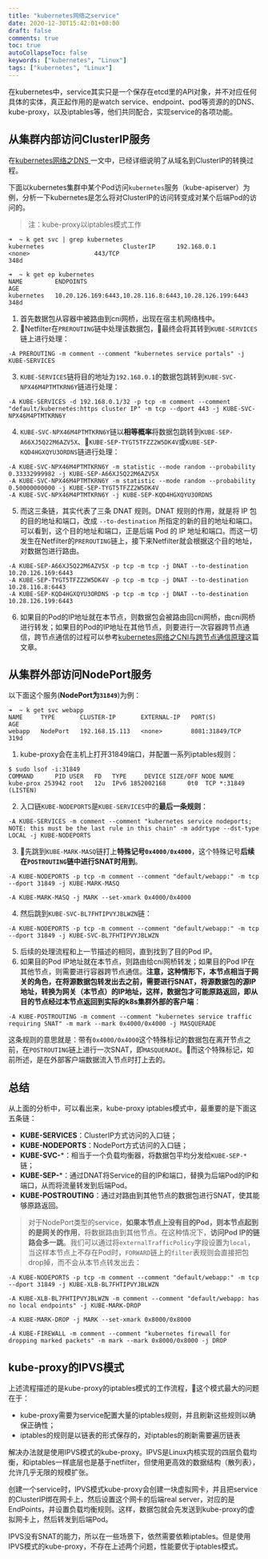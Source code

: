 ```yaml
---
title: "kubernetes网络之service"
date: 2020-12-30T15:42:01+08:00
draft: false
comments: true
toc: true
autoCollapseToc: false
keywords: ["kubernetes", "Linux"]
tags: ["kubernetes", "Linux"]
---
```


在kubernetes中，service其实只是一个保存在etcd里的API对象，并不对应任何具体的实体，真正起作用的是watch service、endpoint、pod等资源的的DNS、kube-proxy，以及iptables等，他们共同配合，实现service的各项功能。

## 从集群内部访问ClusterIP服务

在[kubernetes网络之DNS
](https://cvvz.github.io/post/k8s-network-dns/)一文中，已经详细说明了从域名到ClusterIP的转换过程。

下面以kubernetes集群中某个Pod访问`kubernetes`服务（kube-apiserver）为例，分析一下kubernetes是怎么将对ClusterIP的访问转变成对某个后端Pod的访问的。

> 注：kube-proxy以iptables模式工作

```shell
➜  ~ k get svc | grep kubernetes
kubernetes                      ClusterIP      192.168.0.1       <none>                  443/TCP                                             348d

➜  ~ k get ep kubernetes
NAME         ENDPOINTS                                                AGE
kubernetes   10.20.126.169:6443,10.28.116.8:6443,10.28.126.199:6443   348d
```

1. 首先数据包从容器中被路由到cni网桥，出现在宿主机网络栈中。
2. Netfilter在`PREROUTING`链中处理该数据包，最终会将其转到`KUBE-SERVICES`链上进行处理：
```shell
-A PREROUTING -m comment --comment "kubernetes service portals" -j KUBE-SERVICES
```
3. `KUBE-SERVICES`链将目的地址为`192.168.0.1`的数据包跳转到`KUBE-SVC-NPX46M4PTMTKRN6Y`链进行处理：
```shell
-A KUBE-SERVICES -d 192.168.0.1/32 -p tcp -m comment --comment "default/kubernetes:https cluster IP" -m tcp --dport 443 -j KUBE-SVC-NPX46M4PTMTKRN6Y
```
4. `KUBE-SVC-NPX46M4PTMTKRN6Y`链以**相等概率**将数据包跳转到`KUBE-SEP-A66XJ5Q22M6AZV5X`、`KUBE-SEP-TYGT5TFZZ2W5DK4V`或`KUBE-SEP-KQD4HGXQYU3ORDNS`链进行处理：
```shell
-A KUBE-SVC-NPX46M4PTMTKRN6Y -m statistic --mode random --probability 0.33332999982 -j KUBE-SEP-A66XJ5Q22M6AZV5X
-A KUBE-SVC-NPX46M4PTMTKRN6Y -m statistic --mode random --probability 0.50000000000 -j KUBE-SEP-TYGT5TFZZ2W5DK4V
-A KUBE-SVC-NPX46M4PTMTKRN6Y -j KUBE-SEP-KQD4HGXQYU3ORDNS
```
5. 而这三条链，其实代表了三条 DNAT 规则。DNAT 规则的作用，就是将 IP 包的目的地址和端口，改成 `--to-destination` 所指定的新的目的地址和端口。可以看到，这个目的地址和端口，正是后端 Pod 的 IP 地址和端口。而这一切发生在Netfilter的`PREROUTING`链上，接下来Netfilter就会根据这个目的地址，对数据包进行路由。
```shell
-A KUBE-SEP-A66XJ5Q22M6AZV5X -p tcp -m tcp -j DNAT --to-destination 10.20.126.169:6443
-A KUBE-SEP-TYGT5TFZZ2W5DK4V -p tcp -m tcp -j DNAT --to-destination 10.28.116.8:6443
-A KUBE-SEP-KQD4HGXQYU3ORDNS -p tcp -m tcp -j DNAT --to-destination 10.28.126.199:6443
```
6. 如果目的Pod的IP地址就在本节点，则数据包会被路由回cni网桥，由cni网桥进行转发；如果目的Pod的IP地址在其他节点，则要进行一次容器跨节点通信，跨节点通信的过程可以参考[kubernetes网络之CNI与跨节点通信原理](https://cvvz.github.io/post/k8s-network-cross-host/)这篇文章。

## 从集群外部访问NodePort服务

以下面这个服务(**NodePort为`31849`**)为例：

```shell
➜  ~ k get svc webapp
NAME     TYPE       CLUSTER-IP       EXTERNAL-IP   PORT(S)          AGE
webapp   NodePort   192.168.15.113   <none>        8081:31849/TCP   319d
```

1. kube-proxy会在主机上打开31849端口，并配置一系列iptables规则：
```shell
$ sudo lsof -i:31849
COMMAND      PID USER   FD   TYPE     DEVICE SIZE/OFF NODE NAME
kube-prox 253942 root   12u  IPv6 1852002168      0t0  TCP *:31849 (LISTEN)
```
2. 入口链`KUBE-NODEPORTS`是`KUBE-SERVICES`中的**最后一条规则**：
```shell
-A KUBE-SERVICES -m comment --comment "kubernetes service nodeports; NOTE: this must be the last rule in this chain" -m addrtype --dst-type LOCAL -j KUBE-NODEPORTS
```
3. 先跳到`KUBE-MARK-MASQ`链打上**特殊记号`0x4000/0x4000`**，这个特殊记号**后续在`POSTROUTING`链中进行SNAT时用到**。
```shell
-A KUBE-NODEPORTS -p tcp -m comment --comment "default/webapp:" -m tcp --dport 31849 -j KUBE-MARK-MASQ

-A KUBE-MARK-MASQ -j MARK --set-xmark 0x4000/0x4000
```
4. 然后跳到`KUBE-SVC-BL7FHTIPVYJBLWZN`链：
```shell
-A KUBE-NODEPORTS -p tcp -m comment --comment "default/webapp:" -m tcp --dport 31849 -j KUBE-SVC-BL7FHTIPVYJBLWZN
```
5. 后续的处理流程和上一节描述的相同，直到找到了目的Pod IP。
6. 如果目的Pod IP地址就在本节点，则路由给cni网桥转发；如果目的Pod IP在其他节点，则需要进行容器跨节点通信。**注意，这种情形下，本节点相当于网关的角色，在将源数据包转发出去之前，需要进行SNAT，将源数据包的源IP地址，转换为网关（本节点）的IP地址，这样，数据包才可能原路返回，即从目的节点经过本节点返回到实际的k8s集群外部的客户端**：
```shell
-A KUBE-POSTROUTING -m comment --comment "kubernetes service traffic requiring SNAT" -m mark --mark 0x4000/0x4000 -j MASQUERADE
```
这条规则的意思就是：带有`0x4000/0x4000`这个特殊标记的数据包在离开节点之前，在`POSTROUTING`链上进行一次SNAT，即`MASQUERADE`。而这个特殊标记，如前所述，是在外部客户端数据流入节点时打上去的。

## 总结

从上面的分析中，可以看出来，kube-proxy iptables模式中，最重要的是下面这五条链：

* **KUBE-SERVICES**：ClusterIP方式访问的入口链；
* **KUBE-NODEPORTS**：NodePort方式访问的入口链；
* **KUBE-SVC-***：相当于一个负载均衡器，将数据包平均分发给`KUBE-SEP-*`链；
* **KUBE-SEP-***：通过DNAT将Service的目的IP和端口，替换为后端Pod的IP和端口，从而将流量转发到后端Pod。
* **KUBE-POSTROUTING**：通过对路由到其他节点的数据包进行SNAT，使其能够原路返回。

> 对于NodePort类型的service，**如果本节点上没有目的Pod，则本节点起到的是网关的作用**，将数据路由到其他节点。在这种情况下，**访问Pod IP的链路会多一跳**。我们可以通过将`externalTrafficPolicy`字段设置为`local`，当这样本节点上不存在Pod时，`FORWARD`链上的`filter`表规则会直接把包drop掉，而不会从本节点转发出去：
```shell
-A KUBE-NODEPORTS -p tcp -m comment --comment "default/webapp:" -m tcp --dport 31849 -j KUBE-XLB-BL7FHTIPVYJBLWZN

-A KUBE-XLB-BL7FHTIPVYJBLWZN -m comment --comment "default/webapp: has no local endpoints" -j KUBE-MARK-DROP

-A KUBE-MARK-DROP -j MARK --set-xmark 0x8000/0x8000

-A KUBE-FIREWALL -m comment --comment "kubernetes firewall for dropping marked packets" -m mark --mark 0x8000/0x8000 -j DROP
```

## kube-proxy的IPVS模式

上述流程描述的是kube-proxy的iptables模式的工作流程，这个模式最大的问题在于：

* kube-proxy需要为service配置大量的iptables规则，并且刷新这些规则以确保正确性；
* iptables的规则是以链表的形式保存的，对iptables的刷新需要遍历链表

解决办法就是使用IPVS模式的kube-proxy。IPVS是Linux内核实现的四层负载均衡，和iptables一样底层也是基于netfilter，但使用更高效的数据结构（散列表），允许几乎无限的规模扩张。

创建一个service时，IPVS模式kube-proxy会创建一块虚拟网卡，并且把service的ClusterIP绑在网卡上，然后设置这个网卡的后端real server，对应的是EndPoints，并设置负载均衡规则。这样，数据包就会先发送到kube-proxy的虚拟网卡上，然后转发到后端Pod。

IPVS没有SNAT的能力，所以在一些场景下，依然需要依赖iptables。但是使用IPVS模式的kube-proxy，不存在上述两个问题，性能要优于iptables模式。
